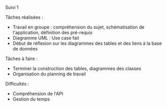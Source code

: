 Suivi 1

Tâches réalisées : 
- Travail en groupe : compréhension du sujet, schématisation de l'application, définition des pré-requis
- Diagramme UML : Use case fait
- Début de réflexion sur les diagrammes des tables et des liens à la base de données

Tâches à faire : 
- Terminer la construction des tables, diagrammes des classes
- Organisation du planning de travail

Difficultés :
- Compréhension de l'API
- Gestion du temps
